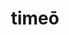 ---
title: timeō
meaning: to fear, be afraid of
ch: [five, mt, mt5thru7, ss, ss1]
pos: verb
inf: timēre
secondppstem: tim
infend: ēre
conjugation: second
six: y
---